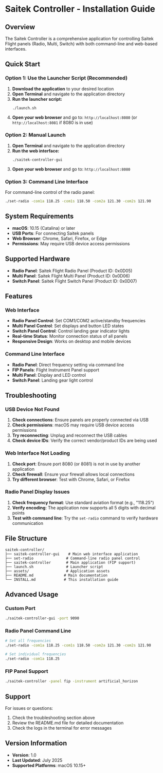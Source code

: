 # Saitek Controller - Installation Guide

## Overview

The Saitek Controller is a comprehensive application for controlling Saitek Flight panels (Radio, Multi, Switch) with both command-line and web-based interfaces.

## Quick Start

### Option 1: Use the Launcher Script (Recommended)

1. **Download the application** to your desired location
2. **Open Terminal** and navigate to the application directory
3. **Run the launcher script:**
   ```bash
   ./launch.sh
   ```
4. **Open your web browser** and go to: `http://localhost:8080` (or `http://localhost:8081` if 8080 is in use)

### Option 2: Manual Launch

1. **Open Terminal** and navigate to the application directory
2. **Run the web interface:**
   ```bash
   ./saitek-controller-gui
   ```
3. **Open your web browser** and go to: `http://localhost:8080`

### Option 3: Command Line Interface

For command-line control of the radio panel:
```bash
./set-radio -com1a 118.25 -com1s 118.50 -com2a 121.30 -com2s 121.90
```

## System Requirements

- **macOS**: 10.15 (Catalina) or later
- **USB Ports**: For connecting Saitek panels
- **Web Browser**: Chrome, Safari, Firefox, or Edge
- **Permissions**: May require USB device access permissions

## Supported Hardware

- **Radio Panel**: Saitek Flight Radio Panel (Product ID: 0x0D05)
- **Multi Panel**: Saitek Flight Multi Panel (Product ID: 0x0D06)
- **Switch Panel**: Saitek Flight Switch Panel (Product ID: 0x0D07)

## Features

### Web Interface
- **Radio Panel Control**: Set COM1/COM2 active/standby frequencies
- **Multi Panel Control**: Set displays and button LED states
- **Switch Panel Control**: Control landing gear indicator lights
- **Real-time Status**: Monitor connection status of all panels
- **Responsive Design**: Works on desktop and mobile devices

### Command Line Interface
- **Radio Panel**: Direct frequency setting via command line
- **FIP Panels**: Flight Instrument Panel support
- **Multi Panel**: Display and LED control
- **Switch Panel**: Landing gear light control

## Troubleshooting

### USB Device Not Found
1. **Check connections**: Ensure panels are properly connected via USB
2. **Check permissions**: macOS may require USB device access permissions
3. **Try reconnecting**: Unplug and reconnect the USB cables
4. **Check device IDs**: Verify the correct vendor/product IDs are being used

### Web Interface Not Loading
1. **Check port**: Ensure port 8080 (or 8081) is not in use by another application
2. **Check firewall**: Ensure your firewall allows local connections
3. **Try different browser**: Test with Chrome, Safari, or Firefox

### Radio Panel Display Issues
1. **Check frequency format**: Use standard aviation format (e.g., "118.25")
2. **Verify encoding**: The application now supports all 5 digits with decimal points
3. **Test with command line**: Try the `set-radio` command to verify hardware communication

## File Structure

```
saitek-controller/
├── saitek-controller-gui    # Main web interface application
├── set-radio               # Command-line radio panel control
├── saitek-controller       # Main application (FIP support)
├── launch.sh               # Launcher script
├── assets/                 # Application assets
├── README.md              # Main documentation
└── INSTALL.md             # This installation guide
```

## Advanced Usage

### Custom Port
```bash
./saitek-controller-gui -port 9090
```

### Radio Panel Command Line
```bash
# Set all frequencies
./set-radio -com1a 118.25 -com1s 118.50 -com2a 121.30 -com2s 121.90

# Set individual frequencies
./set-radio -com1a 118.25
```

### FIP Panel Support
```bash
./saitek-controller -panel fip -instrument artificial_horizon
```

## Support

For issues or questions:
1. Check the troubleshooting section above
2. Review the README.md file for detailed documentation
3. Check the logs in the terminal for error messages

## Version Information

- **Version**: 1.0
- **Last Updated**: July 2025
- **Supported Platforms**: macOS 10.15+ 